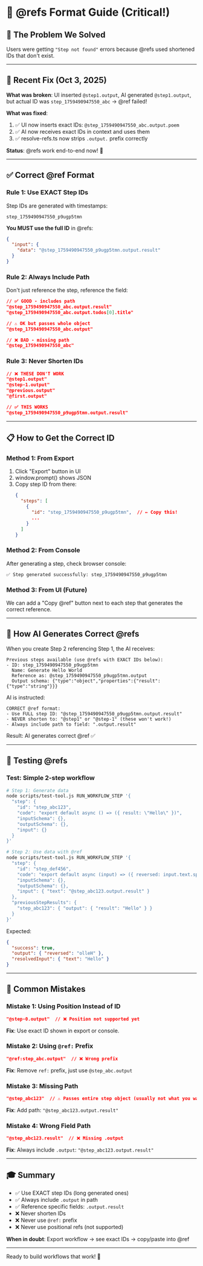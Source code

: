 # 📎 @refs Format Guide (Critical!)

## 🎯 The Problem We Solved

Users were getting `"Step not found"` errors because @refs used shortened IDs that don't exist.

---

## 🎯 Recent Fix (Oct 3, 2025)

**What was broken**: UI inserted `@step1.output`, AI generated `@step1.output`, but actual ID was `step_1759490947550_abc` → @ref failed!

**What was fixed**:
1. ✅ UI now inserts exact IDs: `@step_1759490947550_abc.output.poem`
2. ✅ AI now receives exact IDs in context and uses them
3. ✅ resolve-refs.ts now strips `.output.` prefix correctly

**Status**: @refs work end-to-end now! 🎉

---

## ✅ Correct @ref Format

### Rule 1: Use EXACT Step IDs
Step IDs are generated with timestamps:
```
step_1759490947550_p9ugp5tmn
```

**You MUST use the full ID** in @refs:
```json
{
  "input": {
    "data": "@step_1759490947550_p9ugp5tmn.output.result"
  }
}
```

### Rule 2: Always Include Path
Don't just reference the step, reference the field:
```json
// ✅ GOOD - includes path
"@step_1759490947550_abc.output.result"
"@step_1759490947550_abc.output.todos[0].title"

// ⚠️ OK but passes whole object
"@step_1759490947550_abc.output"

// ❌ BAD - missing path
"@step_1759490947550_abc"
```

### Rule 3: Never Shorten IDs
```json
// ❌ THESE DON'T WORK
"@step1.output"
"@step-1.output"  
"@previous.output"
"@first.output"

// ✅ THIS WORKS
"@step_1759490947550_p9ugp5tmn.output.result"
```

---

## 📋 How to Get the Correct ID

### Method 1: From Export
1. Click "Export" button in UI
2. window.prompt() shows JSON
3. Copy step ID from there:
   ```json
   {
     "steps": [
       {
         "id": "step_1759490947550_p9ugp5tmn",  // ← Copy this!
         ...
       }
     ]
   }
   ```

### Method 2: From Console
After generating a step, check browser console:
```
✅ Step generated successfully: step_1759490947550_p9ugp5tmn
```

### Method 3: From UI (Future)
We can add a "Copy @ref" button next to each step that generates the correct reference.

---

## 🤖 How AI Generates Correct @refs

When you create Step 2 referencing Step 1, the AI receives:

```
Previous steps available (use @refs with EXACT IDs below):
- ID: step_1759490947550_p9ugp5tmn
  Name: Generate Hello World
  Reference as: @step_1759490947550_p9ugp5tmn.output
  Output schema: {"type":"object","properties":{"result":{"type":"string"}}}
```

AI is instructed:
```
CORRECT @ref format:
- Use FULL step ID: "@step_1759490947550_p9ugp5tmn.output.result"
- NEVER shorten to: "@step1" or "@step-1" (these won't work!)
- Always include path to field: ".output.result"
```

Result: AI generates correct @ref ✅

---

## 🧪 Testing @refs

### Test: Simple 2-step workflow
```bash
# Step 1: Generate data
node scripts/test-tool.js RUN_WORKFLOW_STEP '{
  "step": {
    "id": "step_abc123",
    "code": "export default async () => ({ result: \"Hello\" })",
    "inputSchema": {},
    "outputSchema": {},
    "input": {}
  }
}'

# Step 2: Use data with @ref
node scripts/test-tool.js RUN_WORKFLOW_STEP '{
  "step": {
    "id": "step_def456",
    "code": "export default async (input) => ({ reversed: input.text.split(\"\").reverse().join(\"\") })",
    "inputSchema": {},
    "outputSchema": {},
    "input": { "text": "@step_abc123.output.result" }
  },
  "previousStepResults": {
    "step_abc123": { "output": { "result": "Hello" } }
  }
}'
```

Expected:
```json
{
  "success": true,
  "output": { "reversed": "olleH" },
  "resolvedInput": { "text": "Hello" }
}
```

---

## 📖 Common Mistakes

### Mistake 1: Using Position Instead of ID
```json
"@step-0.output"  // ❌ Position not supported yet
```

**Fix**: Use exact ID shown in export or console.

### Mistake 2: Using `@ref:` Prefix
```json
"@ref:step_abc.output"  // ❌ Wrong prefix
```

**Fix**: Remove `ref:` prefix, just use `@step_abc.output`

### Mistake 3: Missing Path
```json
"@step_abc123"  // ⚠️ Passes entire step object (usually not what you want)
```

**Fix**: Add path: `"@step_abc123.output.result"`

### Mistake 4: Wrong Field Path
```json
"@step_abc123.result"  // ❌ Missing .output
```

**Fix**: Always include `.output`: `"@step_abc123.output.result"`

---

## 🎓 Summary

- ✅ Use EXACT step IDs (long generated ones)
- ✅ Always include `.output` in path
- ✅ Reference specific fields: `.output.result`
- ❌ Never shorten IDs
- ❌ Never use `@ref:` prefix
- ❌ Never use positional refs (not supported)

**When in doubt**: Export workflow → see exact IDs → copy/paste into @ref

---

Ready to build workflows that work! 🚀

